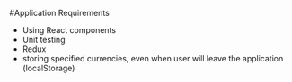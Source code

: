 #Application Requirements

- Using React components
- Unit testing
- Redux
- storing specified currencies, even when user will leave the application (localStorage)